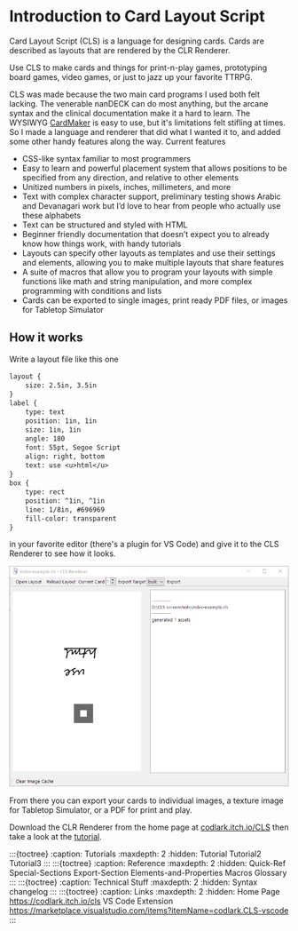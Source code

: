 # Introduction to Card Layout Script


Card Layout Script (CLS) is a language for designing cards. Cards are described as layouts that are rendered by the CLR Renderer.

Use CLS to make cards and things for print-n-play games, prototyping board games, video games, or just to jazz up your favorite TTRPG.

CLS was made because the two main card programs I used both felt lacking. The venerable nanDECK can do most anything, but the arcane syntax and the clinical documentation make it a hard to learn. The WYSIWYG [CardMaker](https://github.com/nhmkdev/cardmaker) is easy to use, but it's limitations felt stifling at times.  So I made a language and renderer that did what I wanted it to, and added some other handy features along the way. Current features

  -  CSS-like syntax familiar to most programmers
  -  Easy to learn and powerful placement system that allows positions to be specified from any direction, and relative to other elements
  -  Unitized numbers in pixels, inches, millimeters, and more
  -  Text with complex character support, preliminary testing shows Arabic and Devanagari work but I’d love to hear from people who actually use these alphabets
  -  Text can be structured and styled with HTML
  -  Beginner friendly documentation that doesn’t expect you to already know how things work, with handy tutorials
  -  Layouts can specify other layouts as templates and use their settings and elements, allowing you to make multiple layouts that share features
  -  A suite of macros that allow you to program your layouts with simple functions like math and string manipulation, and more complex programming with conditions and lists
  -  Cards can be exported to single images, print ready PDF files, or images for Tabletop Simulator


## How it works
Write a layout file like this one

    layout {
        size: 2.5in, 3.5in
    }
    label {
        type: text
        position: 1in, 1in
        size: 1in, 1in
        angle: 180
        font: 55pt, Segoe Script
        align: right, bottom
        text: use <u>html</u>
    }
    box {
        type: rect
        position: ^1in, ^1in
        line: 1/8in, #696969
        fill-color: transparent
    }

in your favorite editor (there's a plugin for VS Code) and give it to the CLS Renderer to see how it looks.

![](./img/index-shot.png)

From there you can export your cards to individual images, a texture image for Tabletop Simulator, or a PDF for print and play.

Download the CLR Renderer from the home page at [codlark.itch.io/CLS](https://codlark.itch.io/CLS) then take a look at the [tutorial](./Tutorial/).

:::{toctree}
:caption: Tutorials
:maxdepth: 2
:hidden:
Tutorial
Tutorial2
Tutorial3
:::
:::{toctree}
:caption: Reference
:maxdepth: 2
:hidden:
Quick-Ref
Special-Sections
Export-Section
Elements-and-Properties
Macros
Glossary
:::
:::{toctree}
:caption: Technical Stuff
:maxdepth: 2
:hidden:
Syntax
changelog
:::
:::{toctree}
:caption: Links
:maxdepth: 2
:hidden:
Home Page <https://codlark.itch.io/cls>
VS Code Extension <https://marketplace.visualstudio.com/items?itemName=codlark.CLS-vscode>
:::